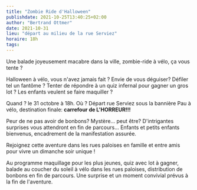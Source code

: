 ```yaml
---
title: "Zombie Ride d'Halloween"
publishdate: 2021-10-25T13:40:25+02:00
author: "Bertrand Ottmer"
date: 2021-10-31
lieu: "départ au milieu de la rue Serviez"
horaire: 18h
tags:
---
```


Une balade joyeusement macabre dans la ville, zombie-ride à vélo, ça vous tente ?

<!--more-->

Halloween à vélo, vous n'avez jamais fait ? Envie de vous déguiser? Défiler tel un fantôme ? Tenter de répondre à un quiz infernal pour gagner un gros lot ?  Les enfants veulent se faire maquiller ?

Quand ? le 31 octobre à 18h.
Où ? Départ rue Serviez sous la bannière Pau à vélo, destination finale: **carrefour de L'HORREUR!!!**

Peur de ne pas avoir de bonbons? Mystère... peut être? D'intrigantes surprises vous attendront en fin de parcours...
Enfants et petits enfants bienvenus, encadrement de la manifestation assurée.

Rejoignez  cette aventure dans les rues paloises en famille et entre amis pour vivre un dimanche soir unique !

Au programme maquillage pour les plus jeunes, quiz avec lot à gagner, balade au coucher du soleil à vélo dans les rues paloises, distribution de bonbons en fin de parcours. Une surprise et un moment convivial prévus à la fin de l'aventure.

